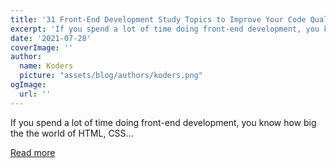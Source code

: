 ```yaml
---
title: '31 Front-End Development Study Topics to Improve Your Code Quality'
excerpt: 'If you spend a lot of time doing front-end development, you know how big the the world of HTML, CSS...'
date: '2021-07-28'
coverImage: ''
author:
  name: Koders
  picture: "assets/blog/authors/koders.png"
ogImage:
  url: ''
---
```


If you spend a lot of time doing front-end development, you know how big the the world of HTML, CSS...

[Read more](https://dev.to/twinfred/28-front-end-development-study-topics-to-improve-your-code-quality-3mh9)
